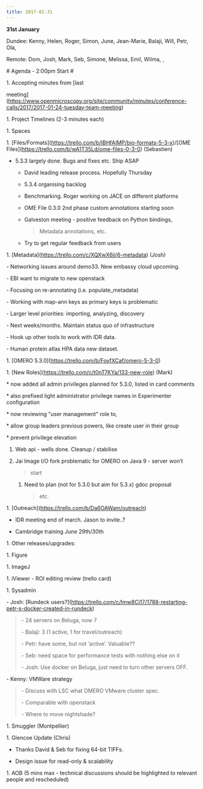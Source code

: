 ```yaml
---
title: 2017-01-31
---
```


**31st January**

Dundee: Kenny, Helen, Roger, Simon, June, Jean-Marie, Balaji, Will,
Petr, Ola,

Remote: Dom, Josh, Mark, Seb, Simone, Melissa, Emil, Wilma, ¸

\# Agenda - 2:00pm Start \#

1\. Accepting minutes from \[last

meeting\](https://www.openmicroscopy.org/site/community/minutes/conference-calls/2017/2017-01-24-tuesday-team-meeting)

1\. Project Timelines (2-3 minutes each)

1\. Spaces

1\.
\[Files/Formats\](https://trello.com/b/IBHfAIMP/bio-formats-5-3-x)/\[OME
Files\](https://trello.com/b/wA1T35Ld/ome-files-0-3-0) (Sebastien)

-   5.3.3 largely done. Bugs and fixes etc. Ship ASAP

    -   David leading release process. Hopefully Thursday

    -   5.3.4 organising backlog

    -   Benchmarking. Roger working on JACE on different platforms

    -   OME File 0.3.0 2nd phase custom annotations starting soon

    -   Galveston meeting - positive feedback on Python bindings,
        > Metadata annotations, etc.

    -   Try to get regular feedback from users

1\. \[Metadata\](https://trello.com/c/XQXwX6jj/6-metadata) (Josh)

\- Networking issues around demo33. New embassy cloud upcoming.

\- EBI want to migrate to new openstack

\- Focusing on re-annotating (i.e. populate\_metadata)

\- Working with map-ann keys as primary keys is problematic

\- Larger level priorities: importing, analyzing, discovery

\- Next weeks/months. Maintain status quo of infrastructure

\- Hook up other tools to work with IDR data.

\- Human protein atlas HPA data new dataset.

1\. \[OMERO 5.3.0\](https://trello.com/b/FoyfXCaf/omero-5-3-0)

1\. \[New Roles\](https://trello.com/c/t0nT7KYa/133-new-role) (Mark)

\* now added all admin privileges planned for 5.3.0, listed in card
comments

\* also prefixed light administrator privilege names in Experimenter
configuration

\* now reviewing "user management" role to,

\* allow group leaders previous powers, like create user in their group

\* prevent privilege elevation

1.  Web api - wells done. Cleanup / stabilise

2.  Jai Image I/O fork problematic for OMERO on Java 9 - server won’t
    > start

    1.  Need to plan (not for 5.3.0 but aim for 5.3.x) gdoc proposal
        > etc.

1\.
\[Outreach\]([<u>https://trello.com/b/Da6OAWam/outreach</u>](https://trello.com/b/Da6OAWam/outreach))

-   IDR meeting end of march. Jason to invite..?

-   Cambridge training June 29th/30th

1\. Other releases/upgrades:

1\. Figure

1\. ImageJ

1\. iViewer - ROI editing review (trello card)

1\. Sysadmin

\- Josh: \[Rundeck
users?\]([<u>https://trello.com/c/Imw8Ci17/1788-restarting-petr-s-docker-created-in-rundeck</u>](https://trello.com/c/Imw8Ci17/1788-restarting-petr-s-docker-created-in-rundeck))

> \- 24 servers on Beluga, now 7
>
> \- Balaji: 3 (1 active, 1 for travel/outreach)
>
> \- Petr: have some, but not ‘active’. Valuable??
>
> \- Seb: need space for performance tests with nothing else on it
>
> \- Josh: Use docker on Beluga, just need to turn other servers OFF.

\- Kenny: VMWare strategy

> \- Discuss with LSC what OMERO VMware cluster spec.
>
> \- Comparable with openstack
>
> \- Where to move nightshade?

1\. Smuggler (Montpellier)

1\. Glencoe Update (Chris)

-   Thanks David & Seb for fixing 64-bit TIFFs.

-   Design issue for read-only & scalability

1\. AOB (5 mins max - technical discussions should be highlighted to
relevant people and rescheduled)
